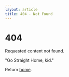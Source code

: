 ```yaml
---
layout: article
title: 404 - Not Found
---
```


# 404

Requested content not found.


"Go Straight Home, kid."


Return [home](/).
